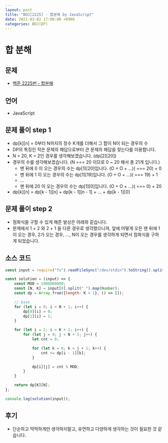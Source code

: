 ```yaml
---
layout: post
title: "BOJ[2225] - 합분해 by JavaScript"
date: 2021-03-02 17:00:00 +0900
categories: BOJ(DP)
---
```


# 합 분해

## 문제

- [백준 2225번 - 합분해](https://www.acmicpc.net/problem/2225)

## 언어

- JavaScript

## 문제 풀이 step 1

- dp[k][n] = 0부터 N까지의 정수 K개를 더해서 그 합이 N이 되는 경우의 수
- DP의 특징인 작은 문제의 해답으로부터 큰 문제의 해답을 찾는다를 이용합니다.
- N = 20, K = 2인 경우를 생각해보겠습니다. (dp[2][20])
- 경우의 수를 생각해보겠습니다. (N === 20 이므로 0 ~ 20 해서 총 21개 입니다.)
  - 맨 뒤에 0 이 오는 경우의 수는 dp[1][20]입니다. (O + O + ...)( === 20) + 0
  - 맨 뒤에 1 이 오는 경우의 수는 dp[1][19]입니다. (O + O + ...)( === 19) + 1
  - ...
  - 맨 뒤에 20 이 오는 경우의 수는 dp[1][0]입니다. (O + O + ...)( === 0) + 20
- dp[k][n] = dp[k - 1][n] + dp[k - 1][n - 1] + ... + dp[k - 1][0]

## 문제 풀이 step 2

- 점화식을 구할 수 있게 해준 발상은 아래와 같습니다.
- 문제에서 1 + 2 와 2 + 1 을 다른 경우로 생각했으니까, 앞에 어떻게 오든 맨 뒤에 1이 오는 경우, 2가 오는 경우, ..., N이 오는 경우를 생각하게 되면서 점화식을 구하게 되었습니다.

## 소스 코드

```jsx
const input = require("fs").readFileSync("/dev/stdin").toString().split("\n");

const solution = (input) => {
	const MOD = 1000000000;
	const [N, K] = input[0].split(" ").map(Number);
	const dp = Array.from({length: K + 1}, () => []);

	// base
	for (let i = 0; i < N + 1; i++) {
		dp[0][i] = 0;
		dp[1][i] = 1;
	}

	for (let i = 2; i < K + 1; i++) {
		for (let j = 0; j < N + 1; j++) {
			let cnt = 0;

			for (let k = 0; k < j + 1; k++) {
				cnt += dp[i - 1][k];
			}

			dp[i][j] = cnt % MOD;
		}
	}

	return dp[K][N];
};

console.log(solution(input));
```

## 후기

- 단순하고 딱딱하게만 생각하지말고, 유연하고 다양하게 생각하는 것이 필요한 것 같습니다.
